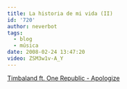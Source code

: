 ```yaml
---
title: La historia de mi vida (II)
id: '720'
author: neverbot
tags:
  - blog
  - música
date: 2008-02-24 13:47:20
video: ZSM3w1v-A_Y
---
```


[Timbaland ft. One Republic - Apologize](http://www.youtube.com/watch?v=ZSM3w1v-A_Y)
